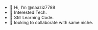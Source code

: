 - 👋 Hi, I’m @naaziz7788
- 👀 Interested Tech.
- 🌱 Still Learning Code.
- 💞️ looking to collaborate with same niche. 

<!---
naaziz7788/naaziz7788 is a ✨ special ✨ repository because its `README.md` (this file) appears on your GitHub profile.
You can click the Preview link to take a look at your changes.
--->
